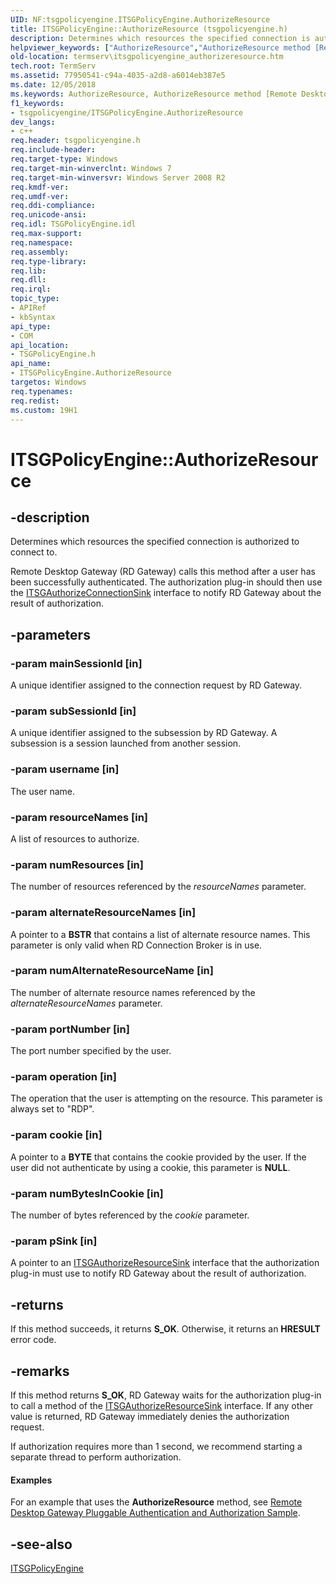 ```yaml
---
UID: NF:tsgpolicyengine.ITSGPolicyEngine.AuthorizeResource
title: ITSGPolicyEngine::AuthorizeResource (tsgpolicyengine.h)
description: Determines which resources the specified connection is authorized to connect to.
helpviewer_keywords: ["AuthorizeResource","AuthorizeResource method [Remote Desktop Services]","AuthorizeResource method [Remote Desktop Services]","ITSGPolicyEngine interface","ITSGPolicyEngine interface [Remote Desktop Services]","AuthorizeResource method","ITSGPolicyEngine.AuthorizeResource","ITSGPolicyEngine::AuthorizeResource","termserv.itsgpolicyengine_authorizeresource","tsgpolicyengine/ITSGPolicyEngine::AuthorizeResource"]
old-location: termserv\itsgpolicyengine_authorizeresource.htm
tech.root: TermServ
ms.assetid: 77950541-c94a-4035-a2d8-a6014eb387e5
ms.date: 12/05/2018
ms.keywords: AuthorizeResource, AuthorizeResource method [Remote Desktop Services], AuthorizeResource method [Remote Desktop Services],ITSGPolicyEngine interface, ITSGPolicyEngine interface [Remote Desktop Services],AuthorizeResource method, ITSGPolicyEngine.AuthorizeResource, ITSGPolicyEngine::AuthorizeResource, termserv.itsgpolicyengine_authorizeresource, tsgpolicyengine/ITSGPolicyEngine::AuthorizeResource
f1_keywords:
- tsgpolicyengine/ITSGPolicyEngine.AuthorizeResource
dev_langs:
- c++
req.header: tsgpolicyengine.h
req.include-header: 
req.target-type: Windows
req.target-min-winverclnt: Windows 7
req.target-min-winversvr: Windows Server 2008 R2
req.kmdf-ver: 
req.umdf-ver: 
req.ddi-compliance: 
req.unicode-ansi: 
req.idl: TSGPolicyEngine.idl
req.max-support: 
req.namespace: 
req.assembly: 
req.type-library: 
req.lib: 
req.dll: 
req.irql: 
topic_type:
- APIRef
- kbSyntax
api_type:
- COM
api_location:
- TSGPolicyEngine.h
api_name:
- ITSGPolicyEngine.AuthorizeResource
targetos: Windows
req.typenames: 
req.redist: 
ms.custom: 19H1
---
```


# ITSGPolicyEngine::AuthorizeResource


## -description


Determines which resources the specified connection is authorized to connect to.

Remote Desktop Gateway (RD Gateway) calls this method after a user has been successfully authenticated. The authorization plug-in should then use the <a href="https://docs.microsoft.com/windows/desktop/api/tsgpolicyengine/nn-tsgpolicyengine-itsgauthorizeconnectionsink">ITSGAuthorizeConnectionSink</a>  interface to notify RD Gateway about the result of authorization.


## -parameters




### -param mainSessionId [in]

A unique identifier assigned to the connection request by RD Gateway.


### -param subSessionId [in]

A unique identifier assigned to the subsession by RD Gateway. A subsession is a session launched from another session.


### -param username [in]

The user name.


### -param resourceNames [in]

A list of resources to authorize.


### -param numResources [in]

The number of resources referenced by the <i>resourceNames</i> parameter.


### -param alternateResourceNames [in]

A pointer to a <b>BSTR</b> that contains a list of alternate resource names. This parameter is only valid when RD Connection Broker is in use.


### -param numAlternateResourceName [in]

The number of alternate resource names referenced by the <i>alternateResourceNames</i> parameter.


### -param portNumber [in]

The port number specified by the user.


### -param operation [in]

The operation that the user is attempting on the resource. This parameter is always set to "RDP".


### -param cookie [in]

A pointer to a <b>BYTE</b> that contains the cookie provided by the user. If the user did not authenticate by using a cookie, this parameter is <b>NULL</b>.


### -param numBytesInCookie [in]

The number of bytes referenced by the <i>cookie</i> parameter.


### -param pSink [in]

A pointer to an <a href="https://docs.microsoft.com/windows/desktop/api/tsgpolicyengine/nn-tsgpolicyengine-itsgauthorizeresourcesink">ITSGAuthorizeResourceSink</a> interface that the authorization plug-in must use to notify RD Gateway about the result of authorization.


## -returns



If this method succeeds, it returns <b xmlns:loc="http://microsoft.com/wdcml/l10n">S_OK</b>. Otherwise, it returns an <b xmlns:loc="http://microsoft.com/wdcml/l10n">HRESULT</b> error code.




## -remarks



If this method returns <b>S_OK</b>, RD Gateway waits for the authorization 
    plug-in to call a method of the 
    <a href="https://docs.microsoft.com/windows/desktop/api/tsgpolicyengine/nn-tsgpolicyengine-itsgauthorizeresourcesink">ITSGAuthorizeResourceSink</a> interface. If any 
    other value is returned, RD Gateway immediately denies the  authorization request.

If authorization requires more than 1 second, we recommend starting a separate thread to perform 
    authorization.


#### Examples

For an example that uses the 
     <b>AuthorizeResource</b> method, see 
     <a href="https://Code.MSDN.Microsoft.Com/Remote-Desktop-Gateway-517d6273">Remote Desktop Gateway Pluggable Authentication and Authorization Sample</a>.

<div class="code"></div>



## -see-also




<a href="https://docs.microsoft.com/windows/desktop/api/tsgpolicyengine/nn-tsgpolicyengine-itsgpolicyengine">ITSGPolicyEngine</a>
 

 

